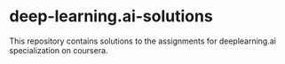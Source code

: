 # deep-learning.ai-solutions
This repository contains solutions to the assignments for deeplearning.ai specialization on coursera.
